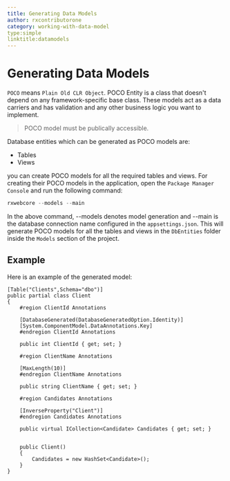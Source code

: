 ```yaml
---
title: Generating Data Models
author: rxcontributorone
category: working-with-data-model  
type:simple
linktitle:datamodels
---
```

# Generating Data Models

`POCO` means `Plain Old CLR Object`. POCO Entity is a class that doesn't depend on any framework-specific base class. These models act as a data carriers and has validation and any other business logic you want to implement. 

> POCO model must be publically accessible.

Database entities which can be generated as POCO models are:

<ul>
    <li>Tables</li>
    <li>Views</li>
</ul>

 you can create POCO models for all the required tables and views. For creating their POCO models in the application, open the `Package Manager Console` and run the following command:

````js
rxwebcore --models --main
````

In the above command, --models denotes model generation and --main is the database connection name configured in the `appsettings.json`.
This will generate POCO models for all the tables and views in the `DbEntities` folder inside the `Models` section of the project.

## Example

Here is an example of the generated model:

````
[Table("Clients",Schema="dbo")]
public partial class Client
{
    #region ClientId Annotations

    [DatabaseGenerated(DatabaseGeneratedOption.Identity)]
    [System.ComponentModel.DataAnnotations.Key]
    #endregion ClientId Annotations

    public int ClientId { get; set; }

    #region ClientName Annotations

    [MaxLength(10)]
    #endregion ClientName Annotations

    public string ClientName { get; set; }

    #region Candidates Annotations

    [InverseProperty("Client")]
    #endregion Candidates Annotations

    public virtual ICollection<Candidate> Candidates { get; set; }


    public Client()
    {
        Candidates = new HashSet<Candidate>();
    }
}
````



